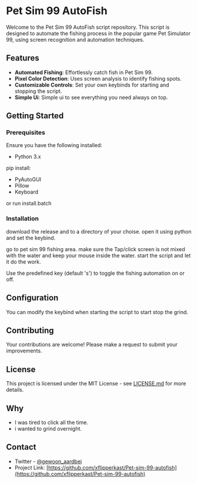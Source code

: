 # Pet Sim 99 AutoFish

Welcome to the Pet Sim 99 AutoFish script repository. This script is designed to automate the fishing process in the popular game Pet Simulator 99, using screen recognition and automation techniques.

## Features

- **Automated Fishing**: Effortlessly catch fish in Pet Sim 99.
- **Pixel Color Detection**: Uses screen analysis to identify fishing spots.
- **Customizable Controls**: Set your own keybinds for starting and stopping the script.
- **Simple Ui**: Simple ui to see everything you need always on top.

## Getting Started

### Prerequisites

Ensure you have the following installed:
- Python 3.x

pip install:
- PyAutoGUI
- Pillow
- Keyboard

or run install.batch

### Installation
download the release and to a directory of your choise. open it using python
and set the keybind.

go to pet sim 99 fishing area.
make sure the Tap/click screen is not mixed with the water and keep your mouse inside the water. start the script and let it do the work.

Use the predefined key (default 's') to toggle the fishing automation on or off.

## Configuration

You can modify the keybind when starting the script to start stop the grind.

## Contributing

Your contributions are welcome! Please make a request to submit your improvements.

## License

This project is licensed under the MIT License - see [LICENSE.md](LICENSE.md) for more details.

## Why

- I was tired to click all the time.
- i wanted to grind overnight.

## Contact

- Twitter - [@gewoon_aardbei](https://twitter.com/@gewoon_aardbei)
- Project Link: [https://github.com/xflipperkast/Pet-sim-99-autofish](https://github.com/xflipperkast/Pet-sim-99-autofish)
